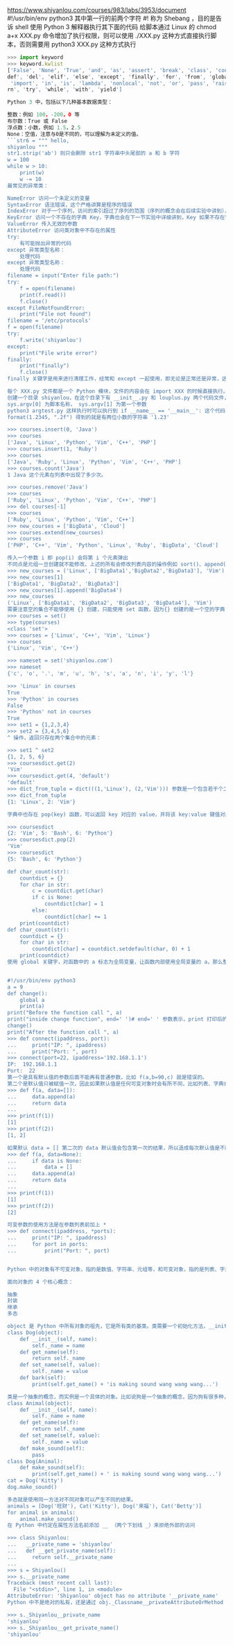 https://www.shiyanlou.com/courses/983/labs/3953/document
#!/usr/bin/env python3
其中第一行的前两个字符 #! 称为 Shebang ，目的是告诉 shell 使用 Python 3 解释器执行其下面的代码 
给脚本通过 Linux 的 chmod a+x XXX.py 命令增加了执行权限，则可以使用 ./XXX.py 这种方式直接执行脚本，否则需要用 python3 XXX.py 这种方式执行
```js
>>> import keyword
>>> keyword.kwlist
['False', 'None', 'True', 'and', 'as', 'assert', 'break', 'class', 'continue', '
def', 'del', 'elif', 'else', 'except', 'finally', 'for', 'from', 'global', 'if',
 'import', 'in', 'is', 'lambda', 'nonlocal', 'not', 'or', 'pass', 'raise', 'retu
rn', 'try', 'while', 'with', 'yield']

Python 3 中，包括以下几种基本数据类型：

整数：例如 100，-200，0 等
布尔数：True 或 False
浮点数：小数，例如 1.5，2.5
None：空值，注意与0是不同的，可以理解为未定义的值。
```str6 = """ hello, 
shiyanlou """
str1.strip('ab') 则只会删除 str1 字符串中头尾部的 a 和 b 字符
w = 100
while w > 10:
    print(w)
    w -= 10
最常见的异常类：

NameError 访问一个未定义的变量
SyntaxError 语法错误，这个严格讲算是程序的错误
IndexError 对于一个序列，访问的索引超过了序列的范围（序列的概念会在后续实验中讲到），可以理解为我的序列里只有三个元素，但要访问第4个
KeyError 访问一个不存在的字典 Key，字典也会在下一节实验中详细讲到，Key 如果不存在字典就会抛出这个异常
ValueError 传入无效的参数
AttributeError 访问类对象中不存在的属性
try:
    有可能抛出异常的代码
except 异常类型名称：
    处理代码
except 异常类型名称：
    处理代码
filename = input("Enter file path:")
try:
    f = open(filename)
    print(f.read())
    f.close()
except FileNotFoundError:
    print("File not found")
filename = '/etc/protocols'
f = open(filename)
try:
    f.write('shiyanlou')
except:
    print("File write error")
finally:
    print("finally")
    f.close()
finally 关键字是用来进行清理工作，经常和 except 一起使用，即无论是正常还是异常，这段代码都会执行。raise ValueError() 外部的代码就可以使用 except ValueError 进行捕获和处理了

每个 XXX.py 文件都是一个 Python 模块，文件的内容会在 import XXX 的时候直接执行。对于文件夹，Python 中可以识别成一个包，前提是这个文件夹中有一个 __init__.py 文件，文件中可以不用写任何内容。
创建一个目录 shiyanlou，在这个目录下有 __init__.py 和 louplus.py 两个代码文件，我们想要引入 louplus.py 文件就可以用 import shiyanlou.louplus 这种代码来引入，前提是 shiyanlou 目录已经放到了 Python 模块搜索的默认路径下了  sys.path
sys.argv[0] 为脚本名称， sys.argv[1] 为第一个参数 
python3 argtest.py 这样执行时可以执行到 if __name__ == '__main__': 这个代码块中 for 循环的内容，当通过 import argtest 作为模块导入到其他代码文件时不会执行if __name__ == '__main__':中的内容。
format(1.2345, ".2f") 得到的就是有两位小数的字符串 '1.23'

>>> courses.insert(0, 'Java')
>>> courses
['Java', 'Linux', 'Python', 'Vim', 'C++', 'PHP']
>>> courses.insert(1, 'Ruby')
>>> courses
['Java', 'Ruby', 'Linux', 'Python', 'Vim', 'C++', 'PHP']
>>> courses.count('Java')
1 Java 这个元素在列表中出现了多少次。

>>> courses.remove('Java')
>>> courses
['Ruby', 'Linux', 'Python', 'Vim', 'C++', 'PHP']
>>> del courses[-1]
>>> courses
['Ruby', 'Linux', 'Python', 'Vim', 'C++']
>>> new_courses = ['BigData', 'Cloud']
>>> courses.extend(new_courses)
>>> courses
['PHP', 'C++', 'Vim', 'Python', 'Linux', 'Ruby', 'BigData', 'Cloud']

传入一个参数 i 即 pop(i) 会将第 i 个元素弹出
不同点是元组一旦创建就不能修改，上述的所有会修改列表内容的操作例如 sort()、append()等对于元组都不再适用
>>> new_courses = ('Linux', ['BigData1','BigData2','BigData3'], 'Vim')
>>> new_courses[1]
['BigData1', 'BigData2', 'BigData3']
>>> new_courses[1].append('BigData4')
>>> new_courses
('Linux', ['BigData1', 'BigData2', 'BigData3', 'BigData4'], 'Vim')
需要注意空的集合不能够使用 {} 创建，只能使用 set 函数，因为{} 创建的是一个空的字典 ：
>>> courses = set()
>>> type(courses)
<class 'set'>
>>> courses = {'Linux', 'C++', 'Vim', 'Linux'}
>>> courses
{'Linux', 'Vim', 'C++'}

>>> nameset = set('shiyanlou.com')
>>> nameset
{'c', 'o', '.', 'm', 'u', 'h', 's', 'a', 'n', 'i', 'y', 'l'}

>>> 'Linux' in courses
True
>>> 'Python' in courses
False
>>> 'Python' not in courses
True
>>> set1 = {1,2,3,4}
>>> set2 = {3,4,5,6}
^ 操作，返回只存在两个集合中的元素：

>>> set1 ^ set2
{1, 2, 5, 6}
>>> coursesdict.get(2)
'Vim'
>>> coursesdict.get(4, 'default')
'default'
>>> dict_from_tuple = dict(((1,'Linux'), (2,'Vim'))) 参数是一个包含若干个二元组的元组
>>> dict_from_tuple
{1: 'Linux', 2: 'Vim'}

字典中也存在 pop(key) 函数，可以返回 key 对应的 value，并将该 key:value 键值对删除：

>>> coursesdict
{2: 'Vim', 5: 'Bash', 6: 'Python'}
>>> coursesdict.pop(2)
'Vim'
>>> coursesdict
{5: 'Bash', 6: 'Python'}

def char_count(str):
    countdict = {}
    for char in str:
        c = countdict.get(char)
        if c is None:
            countdict[char] = 1
        else:
            countdict[char] += 1
    print(countdict)
def char_count(str):
    countdict = {}
    for char in str:
        countdict[char] = countdict.setdefault(char, 0) + 1
    print(countdict)
使用 global 关键字，对函数中的 a 标志为全局变量，让函数内部使用全局变量的 a，那么整个程序中出现的 a 都将是这个


#!/usr/bin/env python3
a = 9
def change():
    global a
    print(a)
print("Before the function call ", a)
print("inside change function", end=' ')# end=' ' 参数表示，print 打印后的结尾不用换行，而用空格。默认情况下 print 打印后会在结尾换行。
change()
print("After the function call ", a)
>>> def connect(ipaddress, port):
...     print("IP: ", ipaddress)
...     print("Port: ", port)
>>> connect(port=22, ipaddress='192.168.1.1')
IP:  192.168.1.1
Port:  22
第一个是具有默认值的参数后面不能再有普通参数，比如 f(a,b=90,c) 就是错误的。
第二个是默认值只被赋值一次，因此如果默认值是任何可变对象时会有所不同，比如列表、字典或大多数类的实例。例如，下面的函数在后续调用过程中会累积（前面）传给它的参数:
>>> def f(a, data=[]):
...     data.append(a)
...     return data
...
>>> print(f(1))
[1]
>>> print(f(2))
[1, 2]

如果默认 data = [] 第二次的 data 默认值会包含第一次的结果，所以造成每次默认值是不同的
>>> def f(a, data=None):
...     if data is None:
...         data = []
...     data.append(a)
...     return data
...
>>> print(f(1))
[1]
>>> print(f(2))
[2] 

可变参数的使用方法是在参数列表前加上 *
>>> def connect(ipaddress, *ports):
...     print("IP: ", ipaddress)
...     for port in ports:
...         print("Port: ", port)


Python 中的对象有不可变对象，指的是数值、字符串、元组等，和可变对象，指的是列表、字典等。如果是不可变对象作为参数，相当于是值的传递，函数中对该参数的修改不会保留。如果是可变对象，则相当于传引用，函数中的修改会保留。

面向对象的 4 个核心概念：

抽象
封装
继承
多态

object 是 Python 中所有对象的祖先，它是所有类的基类。类需要一个初始化方法，__init__ 是 Python 的初始化方法，注意前后各有两个下划线 _，self指代当前的对象
class Dog(object):
    def __init__(self, name):
        self._name = name
    def get_name(self):
        return self._name
    def set_name(self, value):
        self._name = value
    def bark(self):
        print(self.get_name() + 'is making sound wang wang wang...')

类是一个抽象的概念，而实例是一个具体的对象。比如说狗是一个抽象的概念，因为狗有很多种，而那个正在 wang wang 叫的叫旺财的狗是一个实例。
class Animal(object):
    def __init__(self, name):
        self._name = name
    def get_name(self):
        return self._name
    def set_name(self, value):
        self._name = value
    def make_sound(self):
        pass
class Dog(Animal):
    def make_sound(self):
        print(self.get_name() + ' is making sound wang wang wang...')
cat = Dog('Kitty')
dog.make_sound()

多态就是使用同一方法对不同对象可以产生不同的结果。
animals = [Dog('旺财'), Cat('Kitty'), Dog('来福'), Cat('Betty')]
for animal in animals:
    animal.make_sound()
在 Python 中约定在属性方法名前添加 __ （两个下划线 _）来拒绝外部的访问

>>> class Shiyanlou:                                                                                                                                                                                                
...   __private_name = 'shiyanlou'                                                                                                                                                                                
...   def __get_private_name(self):                                                                                   
...     return self.__private_name                                                                                    
...                                                                                                                   
>>> s = Shiyanlou()                                                                                                                                                                                                                
>>> s.__private_name                                                                                                  
Traceback (most recent call last):                                                                                    
  File "<stdin>", line 1, in <module>                                                                                 
AttributeError: 'Shiyanlou' object has no attribute '__private_name'   
Python 中不是绝对的私有，还是通过 obj._Classname__privateAttributeOrMethod 来访问：

>>> s._Shiyanlou__private_name                                                                                        
'shiyanlou'
>>> s._Shiyanlou__get_private_name()                                                                                  
'shiyanlou'
